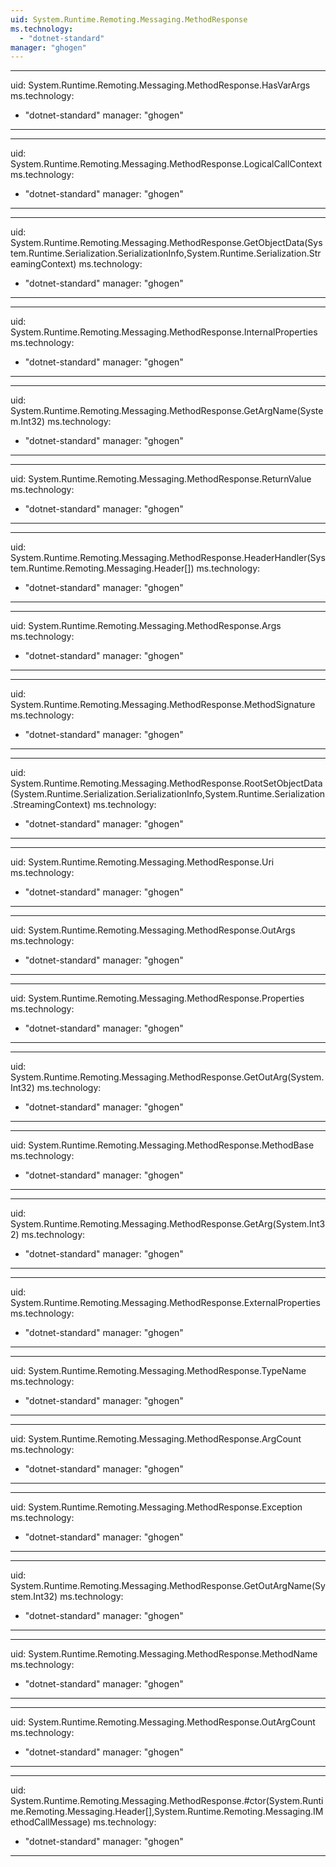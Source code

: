 ```yaml
---
uid: System.Runtime.Remoting.Messaging.MethodResponse
ms.technology: 
  - "dotnet-standard"
manager: "ghogen"
---
```


---
uid: System.Runtime.Remoting.Messaging.MethodResponse.HasVarArgs
ms.technology: 
  - "dotnet-standard"
manager: "ghogen"
---

---
uid: System.Runtime.Remoting.Messaging.MethodResponse.LogicalCallContext
ms.technology: 
  - "dotnet-standard"
manager: "ghogen"
---

---
uid: System.Runtime.Remoting.Messaging.MethodResponse.GetObjectData(System.Runtime.Serialization.SerializationInfo,System.Runtime.Serialization.StreamingContext)
ms.technology: 
  - "dotnet-standard"
manager: "ghogen"
---

---
uid: System.Runtime.Remoting.Messaging.MethodResponse.InternalProperties
ms.technology: 
  - "dotnet-standard"
manager: "ghogen"
---

---
uid: System.Runtime.Remoting.Messaging.MethodResponse.GetArgName(System.Int32)
ms.technology: 
  - "dotnet-standard"
manager: "ghogen"
---

---
uid: System.Runtime.Remoting.Messaging.MethodResponse.ReturnValue
ms.technology: 
  - "dotnet-standard"
manager: "ghogen"
---

---
uid: System.Runtime.Remoting.Messaging.MethodResponse.HeaderHandler(System.Runtime.Remoting.Messaging.Header[])
ms.technology: 
  - "dotnet-standard"
manager: "ghogen"
---

---
uid: System.Runtime.Remoting.Messaging.MethodResponse.Args
ms.technology: 
  - "dotnet-standard"
manager: "ghogen"
---

---
uid: System.Runtime.Remoting.Messaging.MethodResponse.MethodSignature
ms.technology: 
  - "dotnet-standard"
manager: "ghogen"
---

---
uid: System.Runtime.Remoting.Messaging.MethodResponse.RootSetObjectData(System.Runtime.Serialization.SerializationInfo,System.Runtime.Serialization.StreamingContext)
ms.technology: 
  - "dotnet-standard"
manager: "ghogen"
---

---
uid: System.Runtime.Remoting.Messaging.MethodResponse.Uri
ms.technology: 
  - "dotnet-standard"
manager: "ghogen"
---

---
uid: System.Runtime.Remoting.Messaging.MethodResponse.OutArgs
ms.technology: 
  - "dotnet-standard"
manager: "ghogen"
---

---
uid: System.Runtime.Remoting.Messaging.MethodResponse.Properties
ms.technology: 
  - "dotnet-standard"
manager: "ghogen"
---

---
uid: System.Runtime.Remoting.Messaging.MethodResponse.GetOutArg(System.Int32)
ms.technology: 
  - "dotnet-standard"
manager: "ghogen"
---

---
uid: System.Runtime.Remoting.Messaging.MethodResponse.MethodBase
ms.technology: 
  - "dotnet-standard"
manager: "ghogen"
---

---
uid: System.Runtime.Remoting.Messaging.MethodResponse.GetArg(System.Int32)
ms.technology: 
  - "dotnet-standard"
manager: "ghogen"
---

---
uid: System.Runtime.Remoting.Messaging.MethodResponse.ExternalProperties
ms.technology: 
  - "dotnet-standard"
manager: "ghogen"
---

---
uid: System.Runtime.Remoting.Messaging.MethodResponse.TypeName
ms.technology: 
  - "dotnet-standard"
manager: "ghogen"
---

---
uid: System.Runtime.Remoting.Messaging.MethodResponse.ArgCount
ms.technology: 
  - "dotnet-standard"
manager: "ghogen"
---

---
uid: System.Runtime.Remoting.Messaging.MethodResponse.Exception
ms.technology: 
  - "dotnet-standard"
manager: "ghogen"
---

---
uid: System.Runtime.Remoting.Messaging.MethodResponse.GetOutArgName(System.Int32)
ms.technology: 
  - "dotnet-standard"
manager: "ghogen"
---

---
uid: System.Runtime.Remoting.Messaging.MethodResponse.MethodName
ms.technology: 
  - "dotnet-standard"
manager: "ghogen"
---

---
uid: System.Runtime.Remoting.Messaging.MethodResponse.OutArgCount
ms.technology: 
  - "dotnet-standard"
manager: "ghogen"
---

---
uid: System.Runtime.Remoting.Messaging.MethodResponse.#ctor(System.Runtime.Remoting.Messaging.Header[],System.Runtime.Remoting.Messaging.IMethodCallMessage)
ms.technology: 
  - "dotnet-standard"
manager: "ghogen"
---
